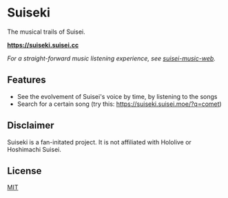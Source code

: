 # Suiseki

The musical trails of Suisei.

**<https://suiseki.suisei.cc>**

*For a straight-forward music listening experience, see [suisei-music-web](https://github.com/suisei-cn/suisei-music-web/).*

## Features

- See the evolvement of Suisei's voice by time, by listening to the songs
- Search for a certain song (try this: <https://suiseki.suisei.moe/?q=comet>)

## Disclaimer

Suiseki is a fan-initated project. It is not affiliated with Hololive or Hoshimachi Suisei.

## License

[MIT](LICENSE)

